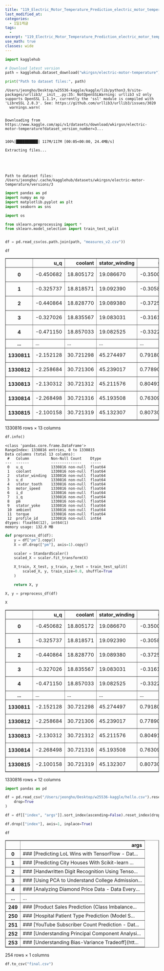 ```yaml
---
title: "119_Electric_Motor_Temperature_Prediction_electric_motor_temperature"
last_modified_at: 
categories:
  - 1일1케글
tags:
  - 
excerpt: "119_Electric_Motor_Temperature_Prediction_electric_motor_temperature"
use_math: true
classes: wide
---
```


```python
import kagglehub

# Download latest version
path = kagglehub.dataset_download("wkirgsn/electric-motor-temperature")

print("Path to dataset files:", path)
```

    /Users/jeongho/Desktop/w25536-kaggle/kaggle/lib/python3.9/site-packages/urllib3/__init__.py:35: NotOpenSSLWarning: urllib3 v2 only supports OpenSSL 1.1.1+, currently the 'ssl' module is compiled with 'LibreSSL 2.8.3'. See: https://github.com/urllib3/urllib3/issues/3020
      warnings.warn(


    Downloading from https://www.kaggle.com/api/v1/datasets/download/wkirgsn/electric-motor-temperature?dataset_version_number=3...


    100%|██████████| 117M/117M [00:05<00:00, 24.4MB/s] 

    Extracting files...


    


    Path to dataset files: /Users/jeongho/.cache/kagglehub/datasets/wkirgsn/electric-motor-temperature/versions/3



```python
import pandas as pd
import numpy as np
import matplotlib.pyplot as plt
import seaborn as sns

import os

from sklearn.preprocessing import *
from sklearn.model_selection import train_test_split


df = pd.read_csv(os.path.join(path, "measures_v2.csv"))
```


```python
df
```




<div>
<style scoped>
    .dataframe tbody tr th:only-of-type {
        vertical-align: middle;
    }

    .dataframe tbody tr th {
        vertical-align: top;
    }

    .dataframe thead th {
        text-align: right;
    }
</style>
<table border="1" class="dataframe">
  <thead>
    <tr style="text-align: right;">
      <th></th>
      <th>u_q</th>
      <th>coolant</th>
      <th>stator_winding</th>
      <th>u_d</th>
      <th>stator_tooth</th>
      <th>motor_speed</th>
      <th>i_d</th>
      <th>i_q</th>
      <th>pm</th>
      <th>stator_yoke</th>
      <th>ambient</th>
      <th>torque</th>
      <th>profile_id</th>
    </tr>
  </thead>
  <tbody>
    <tr>
      <th>0</th>
      <td>-0.450682</td>
      <td>18.805172</td>
      <td>19.086670</td>
      <td>-0.350055</td>
      <td>18.293219</td>
      <td>0.002866</td>
      <td>0.004419</td>
      <td>0.000328</td>
      <td>24.554214</td>
      <td>18.316547</td>
      <td>19.850691</td>
      <td>1.871008e-01</td>
      <td>17</td>
    </tr>
    <tr>
      <th>1</th>
      <td>-0.325737</td>
      <td>18.818571</td>
      <td>19.092390</td>
      <td>-0.305803</td>
      <td>18.294807</td>
      <td>0.000257</td>
      <td>0.000606</td>
      <td>-0.000785</td>
      <td>24.538078</td>
      <td>18.314955</td>
      <td>19.850672</td>
      <td>2.454175e-01</td>
      <td>17</td>
    </tr>
    <tr>
      <th>2</th>
      <td>-0.440864</td>
      <td>18.828770</td>
      <td>19.089380</td>
      <td>-0.372503</td>
      <td>18.294094</td>
      <td>0.002355</td>
      <td>0.001290</td>
      <td>0.000386</td>
      <td>24.544693</td>
      <td>18.326307</td>
      <td>19.850657</td>
      <td>1.766153e-01</td>
      <td>17</td>
    </tr>
    <tr>
      <th>3</th>
      <td>-0.327026</td>
      <td>18.835567</td>
      <td>19.083031</td>
      <td>-0.316199</td>
      <td>18.292542</td>
      <td>0.006105</td>
      <td>0.000026</td>
      <td>0.002046</td>
      <td>24.554018</td>
      <td>18.330833</td>
      <td>19.850647</td>
      <td>2.383027e-01</td>
      <td>17</td>
    </tr>
    <tr>
      <th>4</th>
      <td>-0.471150</td>
      <td>18.857033</td>
      <td>19.082525</td>
      <td>-0.332272</td>
      <td>18.291428</td>
      <td>0.003133</td>
      <td>-0.064317</td>
      <td>0.037184</td>
      <td>24.565397</td>
      <td>18.326662</td>
      <td>19.850639</td>
      <td>2.081967e-01</td>
      <td>17</td>
    </tr>
    <tr>
      <th>...</th>
      <td>...</td>
      <td>...</td>
      <td>...</td>
      <td>...</td>
      <td>...</td>
      <td>...</td>
      <td>...</td>
      <td>...</td>
      <td>...</td>
      <td>...</td>
      <td>...</td>
      <td>...</td>
      <td>...</td>
    </tr>
    <tr>
      <th>1330811</th>
      <td>-2.152128</td>
      <td>30.721298</td>
      <td>45.274497</td>
      <td>0.791801</td>
      <td>41.934347</td>
      <td>0.000380</td>
      <td>-2.000169</td>
      <td>1.097528</td>
      <td>62.147780</td>
      <td>38.653720</td>
      <td>23.989078</td>
      <td>-8.116730e-60</td>
      <td>71</td>
    </tr>
    <tr>
      <th>1330812</th>
      <td>-2.258684</td>
      <td>30.721306</td>
      <td>45.239017</td>
      <td>0.778900</td>
      <td>41.868923</td>
      <td>0.002985</td>
      <td>-2.000499</td>
      <td>1.097569</td>
      <td>62.142646</td>
      <td>38.656328</td>
      <td>23.970700</td>
      <td>-5.815891e-60</td>
      <td>71</td>
    </tr>
    <tr>
      <th>1330813</th>
      <td>-2.130312</td>
      <td>30.721312</td>
      <td>45.211576</td>
      <td>0.804914</td>
      <td>41.804819</td>
      <td>0.002301</td>
      <td>-1.999268</td>
      <td>1.098765</td>
      <td>62.138387</td>
      <td>38.650923</td>
      <td>23.977234</td>
      <td>-4.167268e-60</td>
      <td>71</td>
    </tr>
    <tr>
      <th>1330814</th>
      <td>-2.268498</td>
      <td>30.721316</td>
      <td>45.193508</td>
      <td>0.763091</td>
      <td>41.762220</td>
      <td>0.005662</td>
      <td>-2.000999</td>
      <td>1.095696</td>
      <td>62.133422</td>
      <td>38.655686</td>
      <td>24.001421</td>
      <td>-2.985978e-60</td>
      <td>71</td>
    </tr>
    <tr>
      <th>1330815</th>
      <td>-2.100158</td>
      <td>30.721319</td>
      <td>45.132307</td>
      <td>0.807309</td>
      <td>41.734763</td>
      <td>0.004395</td>
      <td>-2.000792</td>
      <td>1.096487</td>
      <td>62.131429</td>
      <td>38.660370</td>
      <td>24.027522</td>
      <td>-2.139547e-60</td>
      <td>71</td>
    </tr>
  </tbody>
</table>
<p>1330816 rows × 13 columns</p>
</div>




```python
df.info()
```

    <class 'pandas.core.frame.DataFrame'>
    RangeIndex: 1330816 entries, 0 to 1330815
    Data columns (total 13 columns):
     #   Column          Non-Null Count    Dtype  
    ---  ------          --------------    -----  
     0   u_q             1330816 non-null  float64
     1   coolant         1330816 non-null  float64
     2   stator_winding  1330816 non-null  float64
     3   u_d             1330816 non-null  float64
     4   stator_tooth    1330816 non-null  float64
     5   motor_speed     1330816 non-null  float64
     6   i_d             1330816 non-null  float64
     7   i_q             1330816 non-null  float64
     8   pm              1330816 non-null  float64
     9   stator_yoke     1330816 non-null  float64
     10  ambient         1330816 non-null  float64
     11  torque          1330816 non-null  float64
     12  profile_id      1330816 non-null  int64  
    dtypes: float64(12), int64(1)
    memory usage: 132.0 MB



```python
def preprocess_df(df):
    y = df["pm"].copy()
    X = df.drop(["pm"], axis=1).copy()

    scaler = StandardScaler()
    scaled_X = scaler.fit_transform(X)

    X_train, X_test, y_train, y_test = train_test_split(
        scaled_X, y, train_size=0.8, shuffle=True
    )

    return X, y
```


```python
X, y = preprocess_df(df)
```


```python
X
```




<div>
<style scoped>
    .dataframe tbody tr th:only-of-type {
        vertical-align: middle;
    }

    .dataframe tbody tr th {
        vertical-align: top;
    }

    .dataframe thead th {
        text-align: right;
    }
</style>
<table border="1" class="dataframe">
  <thead>
    <tr style="text-align: right;">
      <th></th>
      <th>u_q</th>
      <th>coolant</th>
      <th>stator_winding</th>
      <th>u_d</th>
      <th>stator_tooth</th>
      <th>motor_speed</th>
      <th>i_d</th>
      <th>i_q</th>
      <th>stator_yoke</th>
      <th>ambient</th>
      <th>torque</th>
      <th>profile_id</th>
    </tr>
  </thead>
  <tbody>
    <tr>
      <th>0</th>
      <td>-0.450682</td>
      <td>18.805172</td>
      <td>19.086670</td>
      <td>-0.350055</td>
      <td>18.293219</td>
      <td>0.002866</td>
      <td>0.004419</td>
      <td>0.000328</td>
      <td>18.316547</td>
      <td>19.850691</td>
      <td>1.871008e-01</td>
      <td>17</td>
    </tr>
    <tr>
      <th>1</th>
      <td>-0.325737</td>
      <td>18.818571</td>
      <td>19.092390</td>
      <td>-0.305803</td>
      <td>18.294807</td>
      <td>0.000257</td>
      <td>0.000606</td>
      <td>-0.000785</td>
      <td>18.314955</td>
      <td>19.850672</td>
      <td>2.454175e-01</td>
      <td>17</td>
    </tr>
    <tr>
      <th>2</th>
      <td>-0.440864</td>
      <td>18.828770</td>
      <td>19.089380</td>
      <td>-0.372503</td>
      <td>18.294094</td>
      <td>0.002355</td>
      <td>0.001290</td>
      <td>0.000386</td>
      <td>18.326307</td>
      <td>19.850657</td>
      <td>1.766153e-01</td>
      <td>17</td>
    </tr>
    <tr>
      <th>3</th>
      <td>-0.327026</td>
      <td>18.835567</td>
      <td>19.083031</td>
      <td>-0.316199</td>
      <td>18.292542</td>
      <td>0.006105</td>
      <td>0.000026</td>
      <td>0.002046</td>
      <td>18.330833</td>
      <td>19.850647</td>
      <td>2.383027e-01</td>
      <td>17</td>
    </tr>
    <tr>
      <th>4</th>
      <td>-0.471150</td>
      <td>18.857033</td>
      <td>19.082525</td>
      <td>-0.332272</td>
      <td>18.291428</td>
      <td>0.003133</td>
      <td>-0.064317</td>
      <td>0.037184</td>
      <td>18.326662</td>
      <td>19.850639</td>
      <td>2.081967e-01</td>
      <td>17</td>
    </tr>
    <tr>
      <th>...</th>
      <td>...</td>
      <td>...</td>
      <td>...</td>
      <td>...</td>
      <td>...</td>
      <td>...</td>
      <td>...</td>
      <td>...</td>
      <td>...</td>
      <td>...</td>
      <td>...</td>
      <td>...</td>
    </tr>
    <tr>
      <th>1330811</th>
      <td>-2.152128</td>
      <td>30.721298</td>
      <td>45.274497</td>
      <td>0.791801</td>
      <td>41.934347</td>
      <td>0.000380</td>
      <td>-2.000169</td>
      <td>1.097528</td>
      <td>38.653720</td>
      <td>23.989078</td>
      <td>-8.116730e-60</td>
      <td>71</td>
    </tr>
    <tr>
      <th>1330812</th>
      <td>-2.258684</td>
      <td>30.721306</td>
      <td>45.239017</td>
      <td>0.778900</td>
      <td>41.868923</td>
      <td>0.002985</td>
      <td>-2.000499</td>
      <td>1.097569</td>
      <td>38.656328</td>
      <td>23.970700</td>
      <td>-5.815891e-60</td>
      <td>71</td>
    </tr>
    <tr>
      <th>1330813</th>
      <td>-2.130312</td>
      <td>30.721312</td>
      <td>45.211576</td>
      <td>0.804914</td>
      <td>41.804819</td>
      <td>0.002301</td>
      <td>-1.999268</td>
      <td>1.098765</td>
      <td>38.650923</td>
      <td>23.977234</td>
      <td>-4.167268e-60</td>
      <td>71</td>
    </tr>
    <tr>
      <th>1330814</th>
      <td>-2.268498</td>
      <td>30.721316</td>
      <td>45.193508</td>
      <td>0.763091</td>
      <td>41.762220</td>
      <td>0.005662</td>
      <td>-2.000999</td>
      <td>1.095696</td>
      <td>38.655686</td>
      <td>24.001421</td>
      <td>-2.985978e-60</td>
      <td>71</td>
    </tr>
    <tr>
      <th>1330815</th>
      <td>-2.100158</td>
      <td>30.721319</td>
      <td>45.132307</td>
      <td>0.807309</td>
      <td>41.734763</td>
      <td>0.004395</td>
      <td>-2.000792</td>
      <td>1.096487</td>
      <td>38.660370</td>
      <td>24.027522</td>
      <td>-2.139547e-60</td>
      <td>71</td>
    </tr>
  </tbody>
</table>
<p>1330816 rows × 12 columns</p>
</div>




```python
import pandas as pd

df = pd.read_csv("/Users/jeongho/Desktop/w25536-kaggle/hello.csv").reset_index(
    drop=True
)
```


```python
df = df[["index", "args"]].sort_index(ascending=False).reset_index(drop=True)
```


```python
df.drop(["index"], axis=1, inplace=True)
```


```python
df
```




<div>
<style scoped>
    .dataframe tbody tr th:only-of-type {
        vertical-align: middle;
    }

    .dataframe tbody tr th {
        vertical-align: top;
    }

    .dataframe thead th {
        text-align: right;
    }
</style>
<table border="1" class="dataframe">
  <thead>
    <tr style="text-align: right;">
      <th></th>
      <th>args</th>
    </tr>
  </thead>
  <tbody>
    <tr>
      <th>0</th>
      <td>### [Predicting LoL Wins with TensorFlow - Dat...</td>
    </tr>
    <tr>
      <th>1</th>
      <td>### [Predicting City Houses With Scikit-learn ...</td>
    </tr>
    <tr>
      <th>2</th>
      <td>### [Handwritten Digit Recognition Using Tenso...</td>
    </tr>
    <tr>
      <th>3</th>
      <td>### [Using PCA to Understand College Admission...</td>
    </tr>
    <tr>
      <th>4</th>
      <td>### [Analyzing Diamond Price Data - Data Every...</td>
    </tr>
    <tr>
      <th>...</th>
      <td>...</td>
    </tr>
    <tr>
      <th>249</th>
      <td>### [Product Sales Prediction (Class Imbalance...</td>
    </tr>
    <tr>
      <th>250</th>
      <td>### [Hospital Patient Type Prediction (Model S...</td>
    </tr>
    <tr>
      <th>251</th>
      <td>### [YouTube Subscriber Count Prediction - Dat...</td>
    </tr>
    <tr>
      <th>252</th>
      <td>### [Understanding Principal Component Analysi...</td>
    </tr>
    <tr>
      <th>253</th>
      <td>### [Understanding Bias-Variance Tradeoff](htt...</td>
    </tr>
  </tbody>
</table>
<p>254 rows × 1 columns</p>
</div>




```python
df.to_csv("final.csv")
```


```python

```
